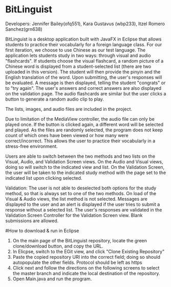 # BitLinguist

Developers: Jennifer Bailey(ofq551), Kara Gustavus (wbp233), Itzel Romero Sanchez(grn638)

BitLinguist is a desktop application built with JavaFX in Eclipse that allows students to practice their vocabularly for a
foreign language class. For our first iteration, we choose to use Chinese as our test language. The application lets students 
study in two ways: through visual and audio "flashcards". If students choose the visual flashcard, a random picture of a Chinese 
word is displayed from a student-selected list (there are two uploaded in this version). The student will then provide the pinyin 
and the English translation of the word. Upon submitting, the user's responses will be evaluated. A message is then displayed, 
telling the student "congrats" or to "try again". The user's answers and correct answers are also displayed on the validation page. 
The audio flashcards are similar but the user clicks a button to generate a random audio clip to play. 

The lists, images, and audio files are included in the project.

Due to limitation of the MediaView controller, the audio file can only be played once. If the button is clicked again, a 
different word will be selected and played. As the files are randomly selected, the program does not keep count of which ones 
have been viewed or how many were correct/incorrect. This allows the user to practice their vocabularly in a stress-free environment.

Users are able to switch between the two methods and two lists on the Visual, Audio, and Validation Screen views. On the 
Audio and Visual views, doing so will switch to the indicated view and list. On the Validation Screen, the user will be taken 
to the indicated study method with the page set to the indicated list upon clicking selected. 

Validation: The user is not able to deselected both options for the study method, so that is always set to one of the two methods. 
On load of the Visual & Audio views, the list method is not selected. Messages are displayed to the user and an alert is displayed 
if the user tries to submit a response without a selected list. The user's responses are validated in the Validation Screen Controller 
for the Validation Screen view. Blank submissions are allowed.

#How to download & run in Eclipse
1. On the main page of the BitLinguist repository, locate the green clone/download button, and copy the URL.
2. In Elicpse, switch to the EGit view, and click "Clone Existing Repository"
3. Paste the copied repository URI into the correct field; doing so should autopopulate the other fields. Protocol should be 
   left as https
4. Click next and follow the directions on the following screens to select the master branch and indicate the local destination of 
   the repository.
5. Open Main.java and run the program.
